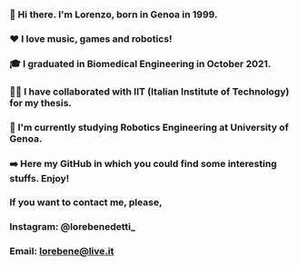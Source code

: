 ### 👋 Hi there. I'm Lorenzo, born in Genoa in 1999.
### ❤️ I love music, games and robotics!
### 🎓 I graduated in Biomedical Engineering in October 2021.
### 👨‍💻 I have collaborated with IIT (Italian Institute of Technology) for my thesis. 
### 🤖 I'm currently studying Robotics Engineering at University of Genoa. 
### ➡️ Here my GitHub in which you could find some interesting stuffs. Enjoy!

### If you want to contact me, please, 
### Instagram: @lorebenedetti_

### Email: lorebene@live.it
<!--
**LoreBene99/LoreBene99** is a ✨ _special_ ✨ repository because its `README.md` (this file) appears on your GitHub profile.

Here are some ideas to get you started:

- 🔭 I’m currently working on ...
- 🌱 I’m currently learning ...
- 👯 I’m looking to collaborate on ...
- 🤔 I’m looking for help with ...
- 💬 Ask me about ...
- 📫 How to reach me: ...
- 😄 Pronouns: ...
- ⚡ Fun fact: ...
-->
